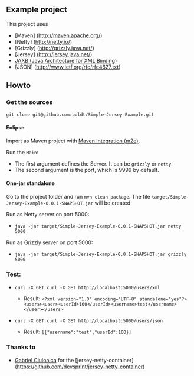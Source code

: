 ## Example project

This project uses

* [Maven] (http://maven.apache.org/)
* [Netty] (http://netty.io/)
* [Grizzly] (http://grizzly.java.net/)
* [Jersey] (http://jersey.java.net/)
* [JAXB (Java Architecture for XML Binding)](http://www.oracle.com/technetwork/articles/javase/index-140168.html)
* [JSON] (http://www.ietf.org/rfc/rfc4627.txt)

## Howto

### Get the sources

`git clone git@github.com:boldt/Simple-Jersey-Example.git`

#### Eclipse

Import as Maven project with [Maven Integration (m2e)](http://eclipse.org/m2e/).


Run the `Main`:

* The first argument defines the Server. It can be `grizzly` or `netty`.
* The second argument is the port, which is 9999 by default.

#### One-jar standalone

Go to the project folder and run `mvn clean package`.
The file `target/Simple-Jersey-Example-0.0.1-SNAPSHOT.jar` will be created

Run as Netty server on port 5000:

* `java -jar target/Simple-Jersey-Example-0.0.1-SNAPSHOT.jar netty 5000`

Run as Grizzly server on port 5000:

* `java -jar target/Simple-Jersey-Example-0.0.1-SNAPSHOT.jar grizzly 5000`

### Test:

* `curl -X GET curl -X GET http://localhost:5000/users/xml`
  * Result:
  ```<?xml version="1.0" encoding="UTF-8" standalone="yes"?><users><user><userId>100</userId><username>test</username></user></users>```

* `curl -X GET curl -X GET http://localhost:5000/users/json`
  * Result:
  ```[{"username":"test","userId":100}]```

### Thanks to

* [Gabriel Ciuloaica](https://github.com/devsprint) for the [jersey-netty-container] (https://github.com/devsprint/jersey-netty-container)
